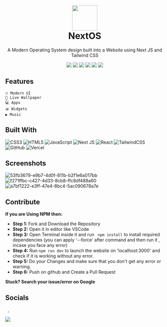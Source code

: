 <div align="center">
 <h1> <img src="https://next-os.vercel.app/logo.png" width="80px"><br/>NextOS</h1>
 <p align="center">A Modern Operating System design built into a Website using Next JS and Tailwind CSS</p>
 <img src="https://img.shields.io/badge/Release-v.1.0.0-brightgreen?style=flat"/>
 <img src="https://img.shields.io/badge/Code-Open%20Source-brightgreen?style=flat"/>
 <img src="https://img.shields.io/npm/v/npm?style=flat">
 <img src="https://img.shields.io/website?style=flat&url=https%3A%2F%2Fnext-os.vercel.app/"> 
 <img src="https://img.shields.io/badge/License-MIT-brightgreen?style=flat"/>
 <img src="https://img.shields.io/github/languages/code-size/pushkarydv/NextOS?logo=github&style=flat">
</div>

<!-- website status and other data size -->
<!-- `Visit` button -->

## Features

 ```
 🔥 Modern UI
 🌈 Live Wallpaper
 💻 Apps
 📊 Widgets
 ▶️ Music
 ```

## Built With

![CSS3](https://img.shields.io/badge/css3-%231572B6.svg?logo=css3&logoColor=white&style=flat)
![HTML5](https://img.shields.io/badge/html5-%23E34F26.svg?logo=html5&logoColor=white&style=flat)
![JavaScript](https://img.shields.io/badge/javascript-%23323330.svg?logo=javascript&logoColor=%23F7DF1E&style=flat)
![Next JS ](https://img.shields.io/badge/Next-black?logo=next.js&logoColor=white&style=flat)
![React](https://img.shields.io/badge/react-%2320232a.svg?logo=react&logoColor=%2361DAFB&style=flat)
![TailwindCSS](https://img.shields.io/badge/tailwindcss-%2338B2AC.svg?logo=tailwind-css&logoColor=white&style=flat)
![GitHub](https://img.shields.io/badge/github-%23121011.svg?logo=github&logoColor=white&style=flat)
![Vercel](https://img.shields.io/badge/vercel-%23000000.svg?style=flat&logo=vercel&logoColor=white)

## Screenshots

![53fb3679-e9b7-4d0f-811b-b2f1e6a017bb](https://user-images.githubusercontent.com/96358784/180306558-d9182e61-b705-4fed-a357-988b31e8e47f.png)
![f271ffbc-c427-4d33-8cb8-ffc8df488a60](https://user-images.githubusercontent.com/96358784/180306568-9246a584-839e-4535-90f2-49c588f5fade.png)
![a7bf1222-e3ff-47e4-8bc4-5ac090678a7e](https://user-images.githubusercontent.com/96358784/180313637-810339be-ad1b-40dd-8b4d-9c2b58e7c0ef.png)

## Contribute

**If you are Using NPM then:**

- **Step 1:** Fork and Download the Repository
- **Step 2:** Open it in editor like VSCode
- **Step 3:** Open Terminal inside it and run ` npm install` to install required dependencies (you can apply '--force' after command and then run it , incase you face any error)
- **Step 4:** Run `npm run dev` to launch the website on 'localhost:3000' and check if it is working without any error.
- **Step 5:** Do your Changes and make sure that you don't get any error or warning.
- **Step 6:** Push on github and Create a Pull Request

**Stuck? Search your issue/error on Google**

## Socials

<a href="https://pushkaryadav.in/" target="_blank"><img alt="" src="https://img.shields.io/badge/Portfolio-00457C?style=for-the-badge&logo=vercel&logoColor=white" style="vertical-align:center" /></a>
<a href="https://twitter.com/pushkaryadav_" target="_blank"><img alt="" src="https://img.shields.io/badge/Twitter-%231DA1F2.svg?style=for-the-badge&logo=Twitter&logoColor=white" style="vertical-align:center" /></a>
<a href="https://linkedin.com/in/pushkarydv" target="_blank"><img alt="" src="https://img.shields.io/badge/LinkedIn-00457C?style=for-the-badge&logo=linkedin&logoColor=white" style="vertical-align:center" />
</a><a href="https://www.buymeacoffee.com/pushkarydv" target="_blank"><img alt="" src="https://img.shields.io/badge/Buy%20Me%20a%20Coffee-ffdd00?style=for-the-badge&logo=buy-me-a-coffee&logoColor=black" style="vertical-align:center" /></a>

[![](https://visitcount.itsvg.in/api?id=nextos&label=Repo%20Views&color=9&icon=2&pretty=false)](https://visitcount.itsvg.in)

